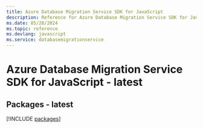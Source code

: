 ```yaml
---
title: Azure Database Migration Service SDK for JavaScript
description: Reference for Azure Database Migration Service SDK for JavaScript
ms.date: 05/28/2024
ms.topic: reference
ms.devlang: javascript
ms.service: databasemigrationservice
---
```

# Azure Database Migration Service SDK for JavaScript - latest
## Packages - latest
[!INCLUDE [packages](database-migration-service-index.md)]
